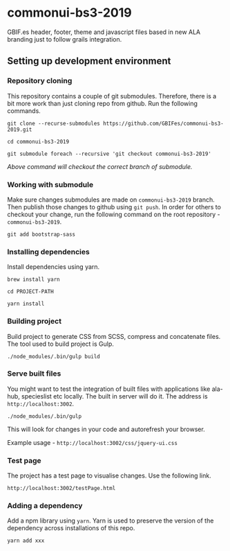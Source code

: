# commonui-bs3-2019

GBIF.es header, footer, theme and javascript files based in new ALA branding just to follow grails integration.

## Setting up development environment

### Repository cloning

This repository contains a couple of git submodules. Therefore, there is a bit more work than just cloning repo from
github. Run the following commands.

`git clone --recurse-submodules https://github.com/GBIFes/commonui-bs3-2019.git`

`cd commonui-bs3-2019`

`git submodule foreach --recursive 'git checkout commonui-bs3-2019'`

_Above command will checkout the correct branch of submodule._

### Working with submodule

Make sure changes submodules are made on `commonui-bs3-2019` branch. Then publish those changes to github
using `git push`. In order for others to checkout your change, run the following command on the root repository - `commonui-bs3-2019`.

`git add bootstrap-sass`


### Installing dependencies
Install dependencies using yarn.

`brew install yarn`

`cd PROJECT-PATH`

`yarn install`

### Building project

Build project to generate CSS from SCSS, compress and concatenate files. The tool used to build project is Gulp.

`./node_modules/.bin/gulp build`

### Serve built files

You might want to test the integration of built files with applications like ala-hub, specieslist etc locally.
The built in server will do it. The address is `http://localhost:3002`.

`./node_modules/.bin/gulp`

This will look for changes in your code and autorefresh your browser.

Example usage - `http://localhost:3002/css/jquery-ui.css`

### Test page

The project has a test page to visualise changes. Use the following link.

`http://localhost:3002/testPage.html`

### Adding a dependency

Add a npm library using `yarn`. Yarn is used to preserve the version of the dependency across installations of this repo.

`yarn add xxx`
